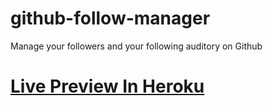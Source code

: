 # github-follow-manager
Manage your followers and your following auditory on Github

# <a href="https://enigmatic-shore-57962.herokuapp.com" target="_blank">Live Preview In Heroku</a>
